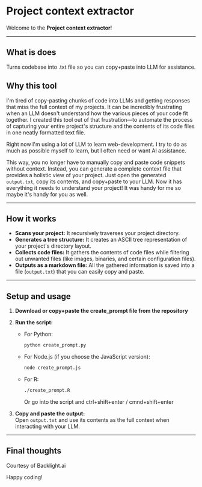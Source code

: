 # Project context extractor

Welcome to the **Project context extractor**!

---

## What is does

Turns codebase into .txt file so you can copy+paste into LLM for assistance.

## Why this tool

I'm tired of copy-pasting chunks of code into LLMs and getting responses that miss the full context of my projects. It can be incredibly frustrating when an LLM doesn't understand how the various pieces of your code fit together. I created this tool out of that frustration—to automate the process of capturing your entire project's structure and the contents of its code files in one neatly formatted text file.

Right now I'm using a lot of LLM to learn web-development. I try to do as much as possible myself to learn, but I often need or want AI assistance.

This way, you no longer have to manually copy and paste code snippets without context. Instead, you can generate a complete context file that provides a holistic view of your project. Just open the generated `output.txt`, copy its contents, and copy+paste to your LLM. Now it has everything it needs to understand your project! It was handy for me so maybe it's handy for you as well.

---

## How it works

- **Scans your project:** It recursively traverses your project directory.
- **Generates a tree structure:** It creates an ASCII tree representation of your project's directory layout.
- **Collects code files:** It gathers the contents of code files while filtering out unwanted files (like images, binaries, and certain configuration files).
- **Outputs as a markdown file:** All the gathered information is saved into a file (`output.txt`) that you can easily copy and paste.

---

## Setup and usage

1. **Download or copy+paste the create_prompt file from the repository**  

2. **Run the script:**  
   - For Python:  
     ```bash
     python create_prompt.py
     ```
   - For Node.js (if you choose the JavaScript version):  
     ```bash
     node create_prompt.js
     ```
   - For R:  
     ```bash
     ./create_prompt.R
     ```
     Or go into the script and ctrl+shift+enter / cmnd+shift+enter
   
3. **Copy and paste the output:**  
   Open `output.txt` and use its contents as the full context when interacting with your LLM.

---

## Final thoughts

Courtesy of Backlight.ai

Happy coding!
